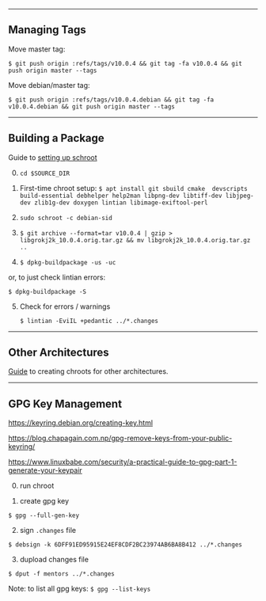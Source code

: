 ----------------
Managing Tags
----------------

Move master tag:

`$ git push origin :refs/tags/v10.0.4 && git tag -fa v10.0.4 && git push origin master --tags`


Move debian/master tag:

`$ git push origin :refs/tags/v10.0.4.debian && git tag -fa v10.0.4.debian && git push origin master --tags`

------------------
Building a Package
------------------

Guide to [setting up schroot](https://wiki.debian.org/Packaging/Pre-Requisites)

0. `cd $SOURCE_DIR`

1. First-time chroot setup:
   `$ apt install git sbuild cmake  devscripts build-essential debhelper help2man libpng-dev libtiff-dev libjpeg-dev zlib1g-dev doxygen lintian libimage-exiftool-perl`

2. `sudo schroot -c debian-sid`

3. `$ git archive --format=tar v10.0.4 | gzip > libgrokj2k_10.0.4.orig.tar.gz && mv libgrokj2k_10.0.4.orig.tar.gz ..`

4. `$ dpkg-buildpackage -us -uc`

or, to just check lintian errors:

   `$ dpkg-buildpackage -S`

5. Check for errors / warnings

   `$ lintian -EviIL +pedantic ../*.changes`


--------------------
Other Architectures
--------------------

[Guide](https://www.antixforum.com/forums/topic/use-sbuild-to-automate-deb-package-building/) to
creating chroots for other architectures.

------------------
GPG Key Management
------------------

https://keyring.debian.org/creating-key.html

https://blog.chapagain.com.np/gpg-remove-keys-from-your-public-keyring/

https://www.linuxbabe.com/security/a-practical-guide-to-gpg-part-1-generate-your-keypair

0. run chroot

1. create gpg key

`$ gpg --full-gen-key`

2. sign `.changes` file

`$ debsign -k 6DFF91ED95915E24EF8CDF2BC23974AB6BA8B412 ../*.changes`

3. dupload changes file

`$ dput -f mentors ../*.changes`

Note: to list all gpg keys: `$ gpg --list-keys`
